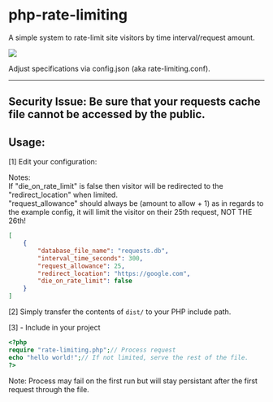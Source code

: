 # php-rate-limiting
A simple system to rate-limit site visitors by time interval/request amount.

![](https://pbs.twimg.com/profile_images/664136112353492992/Xr4FwuAE_400x400.png)

Adjust specifications via config.json (aka rate-limiting.conf).

-------
Security Issue:
Be sure that your requests cache file cannot be accessed by the public.
-------

## Usage:

[1] Edit your configuration:

Notes:
<br/>
If "die_on_rate_limit" is false then visitor will be redirected to the "redirect_location" when limited. 
<br/>
"request_allowance" should always be (amount to allow + 1) as in regards to the example config, it will limit the visitor on their 25th request, NOT THE 26th!

```json
[
    {
        "database_file_name": "requests.db",
        "interval_time_seconds": 300,
        "request_allowance": 25,
        "redirect_location": "https://google.com",
        "die_on_rate_limit": false 
    }
]
```
[2] Simply transfer the contents of `dist/` to your PHP include path.

[3] - Include in your project
```php
<?php
require "rate-limiting.php";// Process request
echo "hello world!";// If not limited, serve the rest of the file.
?>
```
Note: Process may fail on the first run but will stay persistant after the first request through the file.
